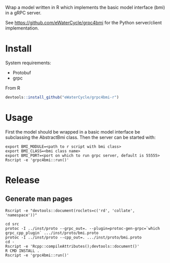 Wrap a model written in R which implements the basic model interface (bmi) in a gRPC server.

See https://github.com/eWaterCycle/grpc4bmi for the Python server/client implementation.

# Install

System requirements:
* Protobuf
* grpc

From R

```R
devtools::install_github("eWaterCycle/grpc4bmi-r")
```

# Usage

First the model should be wrapped in a basic model interface be subclassing the AbstractBmi class.
Then the server can be started with:

```
export BMI_MODULE=<path to r script with bmi class>
export BMI_CLASS=<bmi class name>
export BMI_PORT=<port on which to run grpc server, default is 55555>
Rscript -e 'grpc4bmi::run()'
```

# Release

## Generate man pages

```
Rscript -e "devtools::document(roclets=c('rd', 'collate', 'namespace'))"
```


```
cd src
protoc -I ../inst/proto --grpc_out=. --plugin=protoc-gen-grpc=`which grpc_cpp_plugin` .../inst/proto/bmi.proto
protoc -I ../inst/proto --cpp_out=. .../inst/proto/bmi.proto
cd -
Rscript -e 'Rcpp::compileAttributes();devtools::document()'
R CMD INSTALL .
Rscript -e 'grpc4bmi::run()'
```
